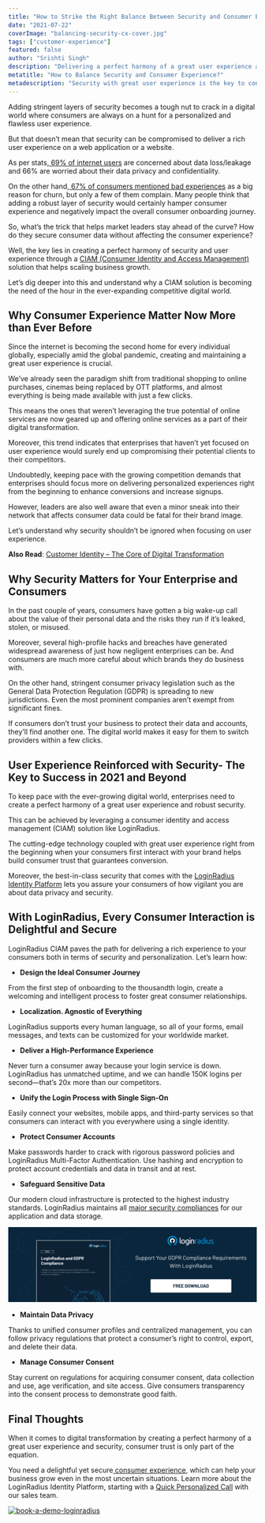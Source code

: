 ```yaml
---
title: "How to Strike the Right Balance Between Security and Consumer Experience"
date: "2021-07-22"
coverImage: "balancing-security-cx-cover.jpg"
tags: ["customer-experience"]
featured: false 
author: "Srishti Singh"
description: "Delivering a perfect harmony of a great user experience along with the highest level of security is crucial today. Let’s learn why a great user experience shouldn’t be compromised for security and how LoginRadius helps enterprises create great personalized user experiences reinforced by strict security."
metatitle: "How to Balance Security and Consumer Experience?"
metadescription: "Security with great user experience is the key to consumer success. This post portrays the importance of both aspects along with the benefits of a CIAM."
---
```


Adding stringent layers of security becomes a tough nut to crack in a digital world where consumers are always on a hunt for a personalized and flawless user experience.

But that doesn’t mean that security can be compromised to deliver a rich user experience on a web application or a website.

As per stats,[ 69% of internet users](https://www.statista.com/statistics/1172265/biggest-cloud-security-concerns-in-2020/) are concerned about data loss/leakage and 66% are worried about their data privacy and confidentiality.

On the other hand,[ 67% of consumers mentioned bad experiences](https://www.huffpost.com/entry/50-important-customer-exp_b_8295772?ec_carp=6823990201176436044) as a big reason for churn, but only a few of them complain. Many people think that adding a robust layer of security would certainly hamper consumer experience and negatively impact the overall consumer onboarding journey.

So, what’s the trick that helps market leaders stay ahead of the curve? How do they secure consumer data without affecting the consumer experience?

Well, the key lies in creating a perfect harmony of security and user experience through a [CIAM (Consumer Identity and Access Management)](https://www.loginradius.com/blog/start-with-identity/customer-identity-and-access-management/) solution that helps scaling business growth.

Let’s dig deeper into this and understand why a CIAM solution is becoming the need of the hour in the ever-expanding competitive digital world.


## Why Consumer Experience Matter Now More than Ever Before

Since the internet is becoming the second home for every individual globally, especially amid the global pandemic, creating and maintaining a great user experience is crucial.

We’ve already seen the paradigm shift from traditional shopping to online purchases, cinemas being replaced by OTT platforms, and almost everything is being made available with just a few clicks.

This means the ones that weren’t leveraging the true potential of online services are now geared up and offering online services as a part of their digital transformation.

Moreover, this trend indicates that enterprises that haven’t yet focused on user experience would surely end up compromising their potential clients to their competitors.

Undoubtedly, keeping pace with the growing competition demands that enterprises should focus more on delivering personalized experiences right from the beginning to enhance conversions and increase signups.

However, leaders are also well aware that even a minor sneak into their network that affects consumer data could be fatal for their brand image.

Let’s understand why security shouldn’t be ignored when focusing on user experience.

**Also Read**: [Customer Identity – The Core of Digital Transformation](https://www.loginradius.com/resource/customer-identity-the-core-of-digital-transformation/)


## Why Security Matters for Your Enterprise and Consumers

In the past couple of years, consumers have gotten a big wake-up call about the value of their personal data and the risks they run if it’s leaked, stolen, or misused.

Moreover, several high-profile hacks and breaches have generated widespread awareness of just how negligent enterprises can be. And consumers are much more careful about which brands they do business with.

On the other hand, stringent consumer privacy legislation such as the General Data Protection Regulation (GDPR) is spreading to new jurisdictions. Even the most prominent companies aren’t exempt from significant fines.

If consumers don’t trust your business to protect their data and accounts, they’ll find another one. The digital world makes it easy for them to switch providers within a few clicks.


## User Experience Reinforced with Security- The Key to Success in 2021 and Beyond

To keep pace with the ever-growing digital world, enterprises need to create a perfect harmony of a great user experience and robust security.

This can be achieved by leveraging a consumer identity and access management (CIAM) solution like LoginRadius.

The cutting-edge technology coupled with great user experience right from the beginning when your consumers first interact with your brand helps build consumer trust that guarantees conversion.

Moreover, the best-in-class security that comes with the [LoginRadius Identity Platform](https://www.loginradius.com/) lets you assure your consumers of how vigilant you are about data privacy and security.


## With LoginRadius, Every Consumer Interaction is Delightful and Secure

LoginRadius CIAM paves the path for delivering a rich experience to your consumers both in terms of security and personalization. Let’s learn how:



* **Design the Ideal Consumer Journey**

From the first step of onboarding to the thousandth login, create a welcoming and intelligent process to foster great consumer relationships.



* **Localization. Agnostic of Everything**

LoginRadius supports every human language, so all of your forms, email messages, and texts can be customized for your worldwide market.



* **Deliver a High-Performance Experience**

Never turn a consumer away because your login service is down. LoginRadius has unmatched uptime, and we can handle 150K logins per second—that’s 20x more than our competitors.



* **Unify the Login Process with Single Sign-On**

Easily connect your websites, mobile apps, and third-party services so that consumers can interact with you everywhere using a single identity.



* **Protect Consumer Accounts**

Make passwords harder to crack with rigorous password policies and LoginRadius Multi-Factor Authentication. Use hashing and encryption to protect account credentials and data in transit and at rest.



* **Safeguard Sensitive Data**

Our modern cloud infrastructure is protected to the highest industry standards. LoginRadius maintains all [major security compliances](https://www.loginradius.com/compliances-list/) for our application and data storage. 

[![LoginRadius-and-GDPR-Compliance](LoginRadius-and-GDPR-Compliance.png)](https://www.loginradius.com/resource/loginradius-and-gdpr-compliance/)

* **Maintain Data Privacy**

Thanks to unified consumer profiles and centralized management, you can follow privacy regulations that protect a consumer’s right to control, export, and delete their data.



* **Manage Consumer Consent**

Stay current on regulations for acquiring consumer consent, data collection and use, age verification, and site access. Give consumers transparency into the consent process to demonstrate good faith.


## Final Thoughts

When it comes to digital transformation by creating a perfect harmony of a great user experience and security, consumer trust is only part of the equation.

You need a delightful yet secure[ consumer experience](https://www.loginradius.com/customer-experience-solutions), which can help your business grow even in the most uncertain situations. Learn more about the LoginRadius Identity Platform, starting with a [Quick Personalized Call](https://www.loginradius.com/contact-sales/) with our sales team.



[![book-a-demo-loginradius](book-a-demo-loginradius.png)](https://www.loginradius.com/book-a-demo/)